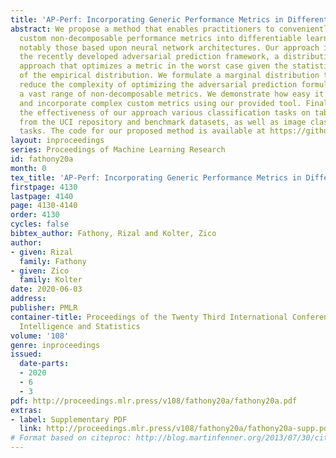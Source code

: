 ```yaml
---
title: 'AP-Perf: Incorporating Generic Performance Metrics in Differentiable Learning'
abstract: We propose a method that enables practitioners to conveniently incorporate
  custom non-decomposable performance metrics into differentiable learning pipelines,
  notably those based upon neural network architectures. Our approach is based on
  the recently developed adversarial prediction framework, a distributionally robust
  approach that optimizes a metric in the worst case given the statistical summary
  of the empirical distribution. We formulate a marginal distribution technique to
  reduce the complexity of optimizing the adversarial prediction formulation over
  a vast range of non-decomposable metrics. We demonstrate how easy it is to write
  and incorporate complex custom metrics using our provided tool. Finally, we show
  the effectiveness of our approach various classification tasks on tabular datasets
  from the UCI repository and benchmark datasets, as well as image classification
  tasks. The code for our proposed method is available at https://github.com/rizalzaf/AdversarialPrediction.jl.
layout: inproceedings
series: Proceedings of Machine Learning Research
id: fathony20a
month: 0
tex_title: 'AP-Perf: Incorporating Generic Performance Metrics in Differentiable Learning'
firstpage: 4130
lastpage: 4140
page: 4130-4140
order: 4130
cycles: false
bibtex_author: Fathony, Rizal and Kolter, Zico
author:
- given: Rizal
  family: Fathony
- given: Zico
  family: Kolter
date: 2020-06-03
address: 
publisher: PMLR
container-title: Proceedings of the Twenty Third International Conference on Artificial
  Intelligence and Statistics
volume: '108'
genre: inproceedings
issued:
  date-parts:
  - 2020
  - 6
  - 3
pdf: http://proceedings.mlr.press/v108/fathony20a/fathony20a.pdf
extras:
- label: Supplementary PDF
  link: http://proceedings.mlr.press/v108/fathony20a/fathony20a-supp.pdf
# Format based on citeproc: http://blog.martinfenner.org/2013/07/30/citeproc-yaml-for-bibliographies/
---
```

